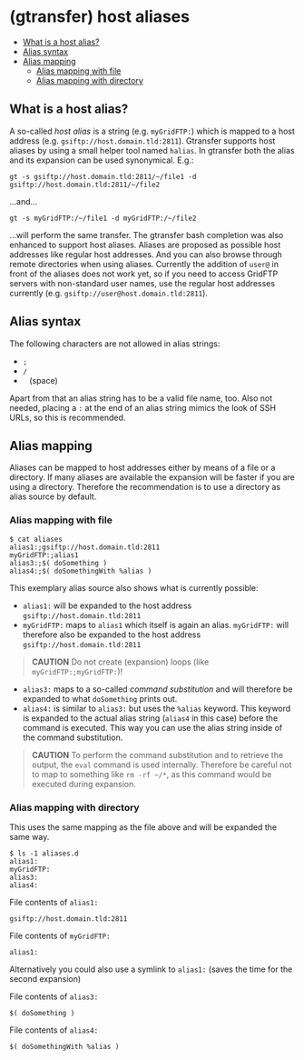 # (gtransfer) host aliases #

* [What is a host alias?](https://github.com/fr4nk5ch31n3r/gtransfer/wiki/Host-aliases#what-is-a-host-alias)
* [Alias syntax](https://github.com/fr4nk5ch31n3r/gtransfer/wiki/Host-aliases#alias-syntax)
* [Alias mapping](https://github.com/fr4nk5ch31n3r/gtransfer/wiki/Host-aliases#alias-mapping)
    * [Alias mapping with file](https://github.com/fr4nk5ch31n3r/gtransfer/wiki/Host-aliases#alias-mapping-with-file)
    * [Alias mapping with directory](https://github.com/fr4nk5ch31n3r/gtransfer/wiki/Host-aliases#alias-mapping-with-directory)

## What is a host alias? ##

A so-called *host alias* is a string (e.g. `myGridFTP:`) which is mapped to a
host address (e.g. `gsiftp://host.domain.tld:2811`). Gtransfer supports host
aliases by using a small helper tool named `halias`. In gtransfer both the
alias and its expansion can be used synonymical. E.g.:

```shell
gt -s gsiftp://host.domain.tld:2811/~/file1 -d gsiftp://host.domain.tld:2811/~/file2
```

...and...

```shell
gt -s myGridFTP:/~/file1 -d myGridFTP:/~/file2
```

...will perform the same transfer. The gtransfer bash completion was also
enhanced to support host aliases. Aliases are proposed as possible host
addresses like regular host addresses. And you can also browse through remote
directories when using aliases. Currently the addition of `user@` in front of
the aliases does not work yet, so if you need to access GridFTP servers with
non-standard user names, use the regular host addresses currently (e.g.
`gsiftp://user@host.domain.tld:2811`).

## Alias syntax ##

The following characters are not allowed in alias strings:

* `;`
* `/`
* ` ` (space)

Apart from that an alias string has to be a valid file name, too. Also not
needed, placing a `:` at the end of an alias string mimics the look of SSH URLs,
so this is recommended.

## Alias mapping ##

Aliases can be mapped to host addresses either by means of a file or a
directory. If many aliases are available the expansion will be faster if you are
using a directory. Therefore the recommendation is to use a directory as alias
source by default.

### Alias mapping with file ###

```shell
$ cat aliases
alias1:;gsiftp://host.domain.tld:2811
myGridFTP:;alias1
alias3:;$( doSomething )
alias4:;$( doSomethingWith %alias )
```

This exemplary alias source also shows what is currently possible:

* `alias1:` will be expanded to the host address `gsiftp://host.domain.tld:2811`
* `myGridFTP:` maps to `alias1` which itself is again an alias. `myGridFTP:`
will therefore also be expanded to the host address
`gsiftp://host.domain.tld:2811`

> **CAUTION**
> Do not create (expansion) loops (like `myGridFTP:;myGridFTP:`)!

* `alias3:` maps to a so-called *command substitution* and will therefore be
expanded to what `doSomething` prints out.
* `alias4:` is similar to `alias3:` but uses the `%alias` keyword. This keyword
is expanded to the actual alias string (`alias4` in this case) before the
command is executed. This way you can use the alias string inside of the command
substitution.

> **CAUTION**
> To perform the command substitution and to retrieve the output, the `eval`
> command is used internally. Therefore be careful not to map to something like
> `rm -rf ~/*`, as this command would be executed during expansion.

### Alias mapping with directory ###

This uses the same mapping as the file above and will be expanded the same way.

```
$ ls -1 aliases.d
alias1:
myGridFTP:
alias3:
alias4:
```

File contents of `alias1:`
```
gsiftp://host.domain.tld:2811
```

File contents of `myGridFTP:`
```
alias1:
```
Alternatively you could also use a symlink to `alias1:` (saves the time for the
second expansion)


File contents of `alias3:`
```
$( doSomething ) 
```

File contents of `alias4:`
```
$( doSomethingWith %alias )
```

